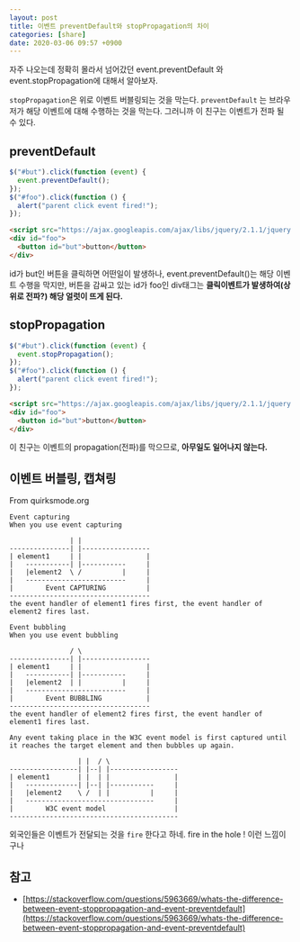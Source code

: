 ```yaml
---
layout: post
title: 이벤트 preventDefault와 stopPropagation의 차이
categories: [share]
date: 2020-03-06 09:57 +0900
---
```


자주 나오는데 정확히 몰라서 넘어갔던 event.preventDefault 와 event.stopPropagation에 대해서 알아보자.

`stopPropagation`은 위로 이벤트 버블링되는 것을 막는다.
`preventDefault` 는 브라우저가 해당 이벤트에 대해 수행하는 것을 막는다. 그러니까 이 친구는 이벤트가 전파 될 수 있다.

## preventDefault

```js
$("#but").click(function (event) {
  event.preventDefault();
});
$("#foo").click(function () {
  alert("parent click event fired!");
});
```

```html
<script src="https://ajax.googleapis.com/ajax/libs/jquery/2.1.1/jquery.min.js"></script>
<div id="foo">
  <button id="but">button</button>
</div>
```

id가 but인 버튼을 클릭하면 어떤일이 발생하나, event.preventDefault()는 해당 이벤트 수행을 막지만, 버튼을 감싸고 있는 id가 foo인 div태그는 **클릭이벤트가 발생하여(상위로 전파?) 해당 얼럿이 뜨게 된다.**

## stopPropagation

```js
$("#but").click(function (event) {
  event.stopPropagation();
});
$("#foo").click(function () {
  alert("parent click event fired!");
});
```

```html
<script src="https://ajax.googleapis.com/ajax/libs/jquery/2.1.1/jquery.min.js"></script>
<div id="foo">
  <button id="but">button</button>
</div>
```

이 친구는 이벤트의 propagation(전파)를 막으므로, **아무일도 일어나지 않는다.**

## 이벤트 버블링, 캡쳐링

From quirksmode.org

```
Event capturing
When you use event capturing

               | |
---------------| |-----------------
| element1     | |                |
|   -----------| |-----------     |
|   |element2  \ /          |     |
|   -------------------------     |
|        Event CAPTURING          |
-----------------------------------
the event handler of element1 fires first, the event handler of element2 fires last.

Event bubbling
When you use event bubbling

               / \
---------------| |-----------------
| element1     | |                |
|   -----------| |-----------     |
|   |element2  | |          |     |
|   -------------------------     |
|        Event BUBBLING           |
-----------------------------------
the event handler of element2 fires first, the event handler of element1 fires last.

Any event taking place in the W3C event model is first captured until it reaches the target element and then bubbles up again.

                 | |  / \
-----------------| |--| |-----------------
| element1       | |  | |                |
|   -------------| |--| |-----------     |
|   |element2    \ /  | |          |     |
|   --------------------------------     |
|        W3C event model                 |
------------------------------------------
```

외국인들은 이벤트가 전달되는 것을 `fire` 한다고 하네. fire in the hole ! 이런 느낌이구나

## 참고

- [https://stackoverflow.com/questions/5963669/whats-the-difference-between-event-stoppropagation-and-event-preventdefault](https://stackoverflow.com/questions/5963669/whats-the-difference-between-event-stoppropagation-and-event-preventdefault)
